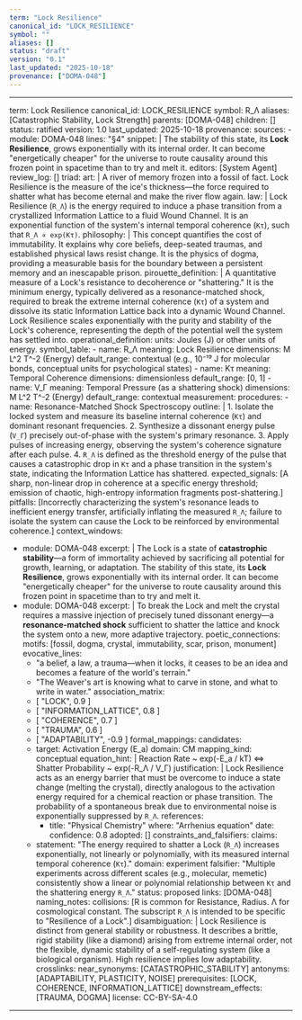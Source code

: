 ```yaml
---
term: "Lock Resilience"
canonical_id: "LOCK_RESILIENCE"
symbol: ""
aliases: []
status: "draft"
version: "0.1"
last_updated: "2025-10-18"
provenance: ["DOMA-048"]
---
```


---
term: Lock Resilience
canonical_id: LOCK_RESILIENCE
symbol: R_Λ
aliases: [Catastrophic Stability, Lock Strength]
parents: [DOMA-048]
children: []
status: ratified
version: 1.0
last_updated: 2025-10-18
provenance:
  sources:
    - module: DOMA-048
      lines: "§4"
      snippet: |
        The stability of this state, its **Lock Resilience**, grows exponentially with its internal order. It can become "energetically cheaper" for the universe to route causality around this frozen point in spacetime than to try and melt it.
  editors: [System Agent]
  review_log: []
triad:
  art: |
    A river of memory frozen into a fossil of fact. Lock Resilience is the measure of the ice's thickness—the force required to shatter what has become eternal and make the river flow again.
  law: |
    Lock Resilience (`R_Λ`) is the energy required to induce a phase transition from a crystallized Information Lattice to a fluid Wound Channel. It is an exponential function of the system's internal temporal coherence (`Kτ`), such that `R_Λ ∝ exp(Kτ)`.
  philosophy: |
    This concept quantifies the cost of immutability. It explains why core beliefs, deep-seated traumas, and established physical laws resist change. It is the physics of dogma, providing a measurable basis for the boundary between a persistent memory and an inescapable prison.
pirouette_definition: |
  A quantitative measure of a Lock's resistance to decoherence or "shattering." It is the minimum energy, typically delivered as a resonance-matched shock, required to break the extreme internal coherence (`Kτ`) of a system and dissolve its static Information Lattice back into a dynamic Wound Channel. Lock Resilience scales exponentially with the purity and stability of the Lock's coherence, representing the depth of the potential well the system has settled into.
operational_definition:
  units: Joules (J) or other units of energy.
  symbol_table:
    - name: R_Λ
      meaning: Lock Resilience
      dimensions: M L^2 T^-2 (Energy)
      default_range: contextual (e.g., 10⁻¹⁹ J for molecular bonds, conceptual units for psychological states)
    - name: Kτ
      meaning: Temporal Coherence
      dimensions: dimensionless
      default_range: [0, 1]
    - name: V_Γ
      meaning: Temporal Pressure (as a shattering shock)
      dimensions: M L^2 T^-2 (Energy)
      default_range: contextual
  measurement:
    procedures:
      - name: Resonance-Matched Shock Spectroscopy
        outline: |
          1. Isolate the locked system and measure its baseline internal coherence (`Kτ`) and dominant resonant frequencies.
          2. Synthesize a dissonant energy pulse (`V_Γ`) precisely out-of-phase with the system's primary resonance.
          3. Apply pulses of increasing energy, observing the system's coherence signature after each pulse.
          4. `R_Λ` is defined as the threshold energy of the pulse that causes a catastrophic drop in `Kτ` and a phase transition in the system's state, indicating the Information Lattice has shattered.
        expected_signals: [A sharp, non-linear drop in coherence at a specific energy threshold; emission of chaotic, high-entropy information fragments post-shattering.]
        pitfalls: [Incorrectly characterizing the system's resonance leads to inefficient energy transfer, artificially inflating the measured `R_Λ`; failure to isolate the system can cause the Lock to be reinforced by environmental coherence.]
context_windows:
  - module: DOMA-048
    excerpt: |
      The Lock is a state of **catastrophic stability**—a form of immortality achieved by sacrificing all potential for growth, learning, or adaptation. The stability of this state, its **Lock Resilience**, grows exponentially with its internal order. It can become "energetically cheaper" for the universe to route causality around this frozen point in spacetime than to try and melt it.
  - module: DOMA-048
    excerpt: |
      To break the Lock and melt the crystal requires a massive injection of precisely tuned dissonant energy—a **resonance-matched shock** sufficient to shatter the lattice and knock the system onto a new, more adaptive trajectory.
poetic_connections:
  motifs: [fossil, dogma, crystal, immutability, scar, prison, monument]
  evocative_lines:
    - "a belief, a law, a trauma—when it locks, it ceases to be an idea and becomes a feature of the world's terrain."
    - "The Weaver's art is knowing what to carve in stone, and what to write in water."
  association_matrix:
    - [ "LOCK", 0.9 ]
    - [ "INFORMATION_LATTICE", 0.8 ]
    - [ "COHERENCE", 0.7 ]
    - [ "TRAUMA", 0.6 ]
    - [ "ADAPTABILITY", -0.9 ]
formal_mappings:
  candidates:
    - target: Activation Energy (E_a)
      domain: CM
      mapping_kind: conceptual
      equation_hint: |
        Reaction Rate ~ exp(-E_a / kT)  <=>  Shatter Probability ~ exp(-R_Λ / V_Γ)
      justification: |
        Lock Resilience acts as an energy barrier that must be overcome to induce a state change (melting the crystal), directly analogous to the activation energy required for a chemical reaction or phase transition. The probability of a spontaneous break due to environmental noise is exponentially suppressed by `R_Λ`.
      references:
        - title: "Physical Chemistry"
          where: "Arrhenius equation"
          date:
      confidence: 0.8
  adopted: []
constraints_and_falsifiers:
  claims:
    - statement: "The energy required to shatter a Lock (`R_Λ`) increases exponentially, not linearly or polynomially, with its measured internal temporal coherence (`Kτ`)."
      domain: experiment
      falsifier: "Multiple experiments across different scales (e.g., molecular, memetic) consistently show a linear or polynomial relationship between `Kτ` and the shattering energy `R_Λ`."
      status: proposed
      links: [DOMA-048]
naming_notes:
  collisions: [R is common for Resistance, Radius. Λ for cosmological constant. The subscript `R_Λ` is intended to be specific to "Resilience of a Lock".]
  disambiguation: |
    Lock Resilience is distinct from general stability or robustness. It describes a brittle, rigid stability (like a diamond) arising from extreme internal order, not the flexible, dynamic stability of a self-regulating system (like a biological organism). High resilience implies low adaptability.
crosslinks:
  near_synonyms: [CATASTROPHIC_STABILITY]
  antonyms: [ADAPTABILITY, PLASTICITY, NOISE]
  prerequisites: [LOCK, COHERENCE, INFORMATION_LATTICE]
  downstream_effects: [TRAUMA, DOGMA]
license: CC-BY-SA-4.0
---